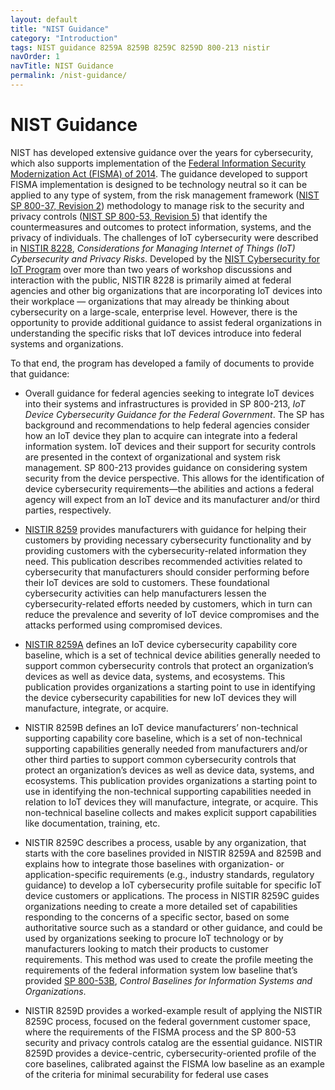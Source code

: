 ```yaml
---
layout: default
title: "NIST Guidance"
category: "Introduction"
tags: NIST guidance 8259A 8259B 8259C 8259D 800-213 nistir
navOrder: 1
navTitle: NIST Guidance
permalink: /nist-guidance/
---
```


# NIST Guidance

NIST has developed extensive guidance over the years for cybersecurity, which also supports implementation of the [Federal Information Security Modernization Act (FISMA) of 2014](https://csrc.nist.gov/projects/risk-management). The guidance developed to support FISMA implementation is designed to be technology neutral so it can be applied to any type of system, from the risk management framework ([NIST SP 800-37, Revision 2](https://csrc.nist.gov/publications/detail/sp/800-37/rev-2/final)) methodology to manage risk to the security and privacy controls ([NIST SP 800-53, Revision 5](https://csrc.nist.gov/publications/detail/sp/800-53/rev-5/final)) that identify the countermeasures and outcomes to protect information, systems, and the privacy of individuals. 
The challenges of IoT cybersecurity were described in [NISTIR 8228](https://csrc.nist.gov/publications/detail/nistir/8228/final), _Considerations for Managing Internet of Things (IoT) Cybersecurity and Privacy Risks_. Developed by the [NIST Cybersecurity for IoT Program](https://www.nist.gov/programs-projects/nist-cybersecurity-iot-program) over more than two years of workshop discussions and interaction with the public, NISTIR 8228 is primarily aimed at federal agencies and other big organizations that are incorporating IoT devices into their workplace — organizations that may already be thinking about cybersecurity on a large-scale, enterprise level. However, there is the opportunity to provide additional guidance to assist federal organizations in understanding the specific risks that IoT devices introduce into federal systems and organizations. 

To that end, the program has developed a family of documents to provide that guidance:

* Overall guidance for federal agencies seeking to integrate IoT devices into their systems and infrastructures is provided in SP 800-213, _IoT Device Cybersecurity Guidance for the Federal Government_. The SP has background and recommendations to help federal agencies consider how an IoT device they plan to acquire can integrate into a federal information system. IoT devices and their support for security controls are presented in the context of organizational and system risk management. SP 800-213 provides guidance on considering system security from the device perspective. This allows for the identification of device cybersecurity requirements—the abilities and actions a federal agency will expect from an IoT device and its manufacturer and/or third parties, respectively.
  
* [NISTIR 8259](https://csrc.nist.gov/publications/detail/nistir/8259/final) provides manufacturers with guidance for helping their customers by providing necessary cybersecurity functionality and by providing customers with the cybersecurity-related information they need. This publication describes recommended activities related to cybersecurity that manufacturers should consider performing before their IoT devices are sold to customers. These foundational cybersecurity activities can help manufacturers lessen the cybersecurity-related efforts needed by customers, which in turn can reduce the prevalence and severity of IoT device compromises and the attacks performed using compromised devices.

* [NISTIR 8259A](https://csrc.nist.gov/publications/detail/nistir/8259a/final) defines an IoT device cybersecurity capability core baseline, which is a set of technical device abilities generally needed to support common cybersecurity controls that protect an organization’s devices as well as device data, systems, and ecosystems. This publication provides organizations a starting point to use in identifying the device cybersecurity capabilities for new IoT devices they will manufacture, integrate, or acquire.

* NISTIR 8259B defines an IoT device manufacturers’ non-technical supporting capability core baseline, which is a set of non-technical supporting capabilities generally needed from manufacturers and/or other third parties to support common cybersecurity controls that protect an organization’s devices as well as device data, systems, and ecosystems. This publication provides organizations a starting point to use in identifying the non-technical supporting capabilities needed in relation to IoT devices they will manufacture, integrate, or acquire. This non-technical baseline collects and makes explicit support capabilities like documentation, training, etc.

* NISTIR 8259C describes a process, usable by any organization, that starts with the core baselines provided in NISTIR 8259A and 8259B and explains how to integrate those baselines with organization- or application-specific requirements (e.g., industry standards, regulatory guidance) to develop a IoT cybersecurity profile suitable for specific IoT device customers or applications. The process in NISTIR 8259C guides organizations needing to create a more detailed set of capabilities responding to the concerns of a specific sector, based on some authoritative source such as a standard or other guidance, and could be used by organizations seeking to procure IoT technology or by manufacturers looking to match their products to customer requirements. This method was used to create the profile meeting the requirements of the federal information system low baseline that’s provided [SP 800-53B](https://csrc.nist.gov/publications/detail/sp/800-53b/final), _Control Baselines for Information Systems and Organizations_.

* NISTIR 8259D provides a worked-example result of applying the NISTIR 8259C process, focused on the federal government customer space, where the requirements of the FISMA process and the SP 800-53 security and privacy controls catalog are the essential guidance. NISTIR 8259D provides a device-centric, cybersecurity-oriented profile of the core baselines, calibrated against the FISMA low baseline as an example of the criteria for minimal securability for federal use cases
